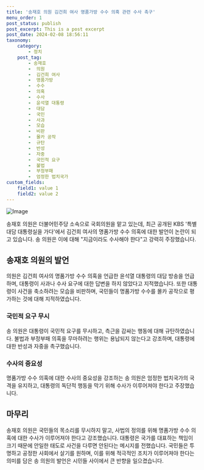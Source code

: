 ```yaml
---
title: '송재호 의원 김건희 여사 명품가방 수수 의혹 관련 수사 촉구'
menu_order: 1
post_status: publish
post_excerpt: This is a post excerpt
post_date: 2024-02-08 18:56:11
taxonomy:
    category:
        - 정치
    post_tag:
        - 송재호
        -  의원
        -  김건희 여사
        -  명품가방
        -  수수
        -  의혹
        -  수사
        -  윤석열 대통령
        -  대담
        -  국민
        -  사과
        -  모습
        -  비판
        -  몰카 공작
        -  규탄
        -  반성
        -  자중
        -  국민적 요구
        -  불법
        -  부정부패
        -  엄정한 법치국가
custom_fields:
    field1: value 1
    field2: value 2
---
```


![Image](https://imgnews.pstatic.net/image/661/2024/02/08/0000036983_001_20240208153101582.jpg?type=w647)

송재호 의원은 더불어민주당 소속으로 국회의원을 맡고 있는데, 최근 공개된 KBS '특별 대담 대통령실을 가다'에서 김건희 여사의 명품가방 수수 의혹에 대한 발언이 논란이 되고 있습니다. 송 의원은 이에 대해 "지금이라도 수사해야 한다"고 강력히 주장했습니다.
## 송재호 의원의 발언
의원은 김건희 여사의 명품가방 수수 의혹을 언급한 윤석열 대통령의 대담 방송을 언급하며, 대통령이 사과나 수사 요구에 대한 답변을 하지 않았다고 지적했습니다. 또한 대통령이 사건을 축소하려는 모습을 비판하며, 국민들이 명품가방 수수를 몰카 공작으로 평가하는 것에 대해 지적하였습니다.
### 국민적 요구 무시
송 의원은 대통령이 국민적 요구를 무시하고, 측근을 감싸는 행동에 대해 규탄하였습니다. 불법과 부정부패 의혹을 무마하려는 행위는 용납되지 않는다고 강조하며, 대통령에 대한 반성과 자중을 촉구했습니다.
### 수사의 중요성
명품가방 수수 의혹에 대한 수사의 중요성을 강조하는 송 의원은 엄정한 법치국가의 국격을 유지하고, 대통령의 독단적 행동을 막기 위해 수사가 이루어져야 한다고 주장했습니다. 
## 마무리
송재호 의원은 국민들의 목소리를 무시하지 말고, 사법의 정의를 위해 명품가방 수수 의혹에 대한 수사가 이루어져야 한다고 강조했습니다. 대통령은 국가를 대표하는 책임이 크기 때문에 안일한 태도로 사건을 다루면 안된다는 메시지를 전했습니다. 국민들은 투명하고 공정한 사회에서 살기를 원하며, 이를 위해 적극적인 조치가 이루어져야 한다는 의미를 담은 송 의원의 발언은 시민들 사이에서 큰 반향을 일으켰습니다.

